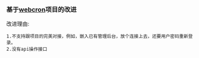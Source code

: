 ### 基于[webcron](https://github.com/lisijie/webcron)项目的改进

改进理由:

	1.不支持跟项目的完美对接，例如，嵌入已有管理后台，放个连接上去，还要用户密码重新登录。
	2.没有api操作接口





